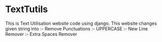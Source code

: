 # TextTutils
This is Text Utilisation website code using django.
This website changes given string into 
:- Remove Punctuations
:- UPPERCASE
:- New Line Remover
:- Extra Spaces Remover
